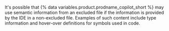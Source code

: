 It's possible that {% data variables.product.prodname_copilot_short %} may use semantic information from an excluded file if the information is provided by the IDE in a non-excluded file. Examples of such content include type information and hover-over definitions for symbols used in code.
